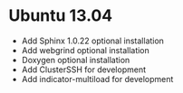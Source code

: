# Ubuntu 13.04
- Add Sphinx 1.0.22 optional installation
- Add webgrind optional installation
- Doxygen optional installation
- Add ClusterSSH for development
- Add indicator-multiload for development
